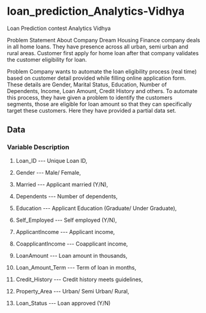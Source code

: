 # loan_prediction_Analytics-Vidhya
Loan Prediction contest Analytics Vidhya

Problem Statement
About Company
Dream Housing Finance company deals in all home loans. They have presence across all urban, semi urban and rural areas. Customer first apply for home loan after that company validates the customer eligibility for loan.

Problem
Company wants to automate the loan eligibility process (real time) based on customer detail provided while filling online application form. These details are Gender, Marital Status, Education, Number of Dependents, Income, Loan Amount, Credit History and others. To automate this process, they have given a problem to identify the customers segments, those are eligible for loan amount so that they can specifically target these customers. Here they have provided a partial data set.

## Data
  ### Variable       Description
  1. Loan_ID           --- Unique Loan ID,
  
  2. Gender            --- Male/ Female,
  
  3. Married           --- Applicant married (Y/N),
  
  4. Dependents        --- Number of dependents,
  
  5. Education         --- Applicant Education (Graduate/ Under Graduate),
  
  6. Self_Employed     ---  Self employed (Y/N),
  
  7. ApplicantIncome   ---  Applicant income,
  
  8. CoapplicantIncome --- Coapplicant income,
  
  9. LoanAmount        --- Loan amount in thousands,
  
  10. Loan_Amount_Term ---  Term of loan in months,
  
  11. Credit_History   ---  Credit history meets guidelines,
  
  12. Property_Area    ---  Urban/ Semi Urban/ Rural,
  
  13. Loan_Status      ---  Loan approved (Y/N)
